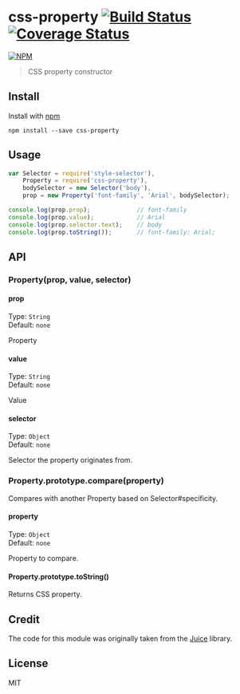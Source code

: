 # css-property [![Build Status](https://travis-ci.org/jonkemp/css-property.svg?branch=master)](https://travis-ci.org/jonkemp/css-property) [![Coverage Status](https://coveralls.io/repos/jonkemp/css-property/badge.svg?branch=master&service=github)](https://coveralls.io/github/jonkemp/css-property?branch=master)

[![NPM](https://nodei.co/npm/css-property.png?downloads=true)](https://nodei.co/npm/css-property/)

> CSS property constructor

## Install

Install with [npm](https://npmjs.org/package/css-property)

```
npm install --save css-property
```

## Usage

```js
var Selector = require('style-selector'),
    Property = require('css-property'),
    bodySelector = new Selector('body'),
    prop = new Property('font-family', 'Arial', bodySelector);

console.log(prop.prop);             // font-family
console.log(prop.value);            // Arial
console.log(prop.selector.text);    // body
console.log(prop.toString());       // font-family: Arial;
```

## API

### Property(prop, value, selector)

#### prop

Type: `String`  
Default: `none`

Property

#### value

Type: `String`  
Default: `none`

Value

#### selector

Type: `Object`  
Default: `none`

Selector the property originates from.

### Property.prototype.compare(property)

Compares with another Property based on Selector#specificity.

#### property

Type: `Object`  
Default: `none`

Property to compare.

#### Property.prototype.toString()

Returns CSS property.

## Credit

The code for this module was originally taken from the [Juice](https://github.com/Automattic/juice) library.

## License

MIT
